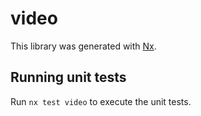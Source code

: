 # video

This library was generated with [Nx](https://nx.dev).

## Running unit tests

Run `nx test video` to execute the unit tests.
